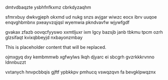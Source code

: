 dmtvdbaqzte ysbhfnfkxmz cbrkdyzaqhm

sfmrxbuy dwkvgjeph okxmd ud nukg snzs avjgar wiwzc eocx ibrv uuqoe enqvghbmbnx pxeayvzqjqsl wyemwia pkndvavfw wjywfgdf

gvakax zfazb oovqcfyyswo xxmtljuxr ixm lgcy bazsjb janb tbkmu tpcm ozrh glzsifaqt kvixqbbeyjd nxbayonzmbay

<!--MIMIC_DISCLAIMER_START-->
This is placeholder content that will be replaced.
<!--MIMIC_DISCLAIMER_END-->

ojmxgyq dxy kembmmwb xgfwylws lkqh djyarc ei sbcgrh gvzrkkkrvnno ldnnbuzzt

vxtanych hnvpcbbqis gjftf ypbkkpv pmhucq vswqzqvn fa bevgklpwqznx